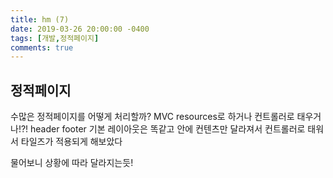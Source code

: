 ```yaml
---
title: hm (7)
date: 2019-03-26 20:00:00 -0400
tags: [개발,정적페이지]
comments: true
---
```


## 정적페이지
수많은 정적페이지를 어떻게 처리할까?
MVC resources로 하거나
컨트롤러로 태우거나!?!
header footer 기본 레이아웃은 똑같고 안에 컨텐츠만 달라져서 컨트롤러로 태워서 타일즈가 적용되게 해보았다

물어보니 상황에 따라 달라지는듯!




